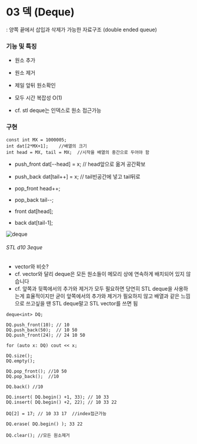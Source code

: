 # 03 덱 (Deque)

: 양쪽 끝에서 삽입과 삭제가 가능한 자료구조
(double ended queue)


### 기능 및 특징
- 원소 추가
- 원소 제거
- 제일 앞뒤 원소확인 
- 모두 시간 복잡성 O(1)

- cf. stl deque는 인덱스로 원소 접근가능

### 구현
```
const int MX = 1000005;
int dat[2*MX+1];    //배열의 크기
int head = MX, tail = MX;  //시작을 배열의 중간으로 두어야 함
```

- push_front
dat[--head] = x;
// head앞으로 옮겨 공간확보

- push_back
dat[tail++] = x;
// tail빈공간에 넣고 tail뒤로

- pop_front
head++;

- pop_back
tail--;

- front
dat[head];

- back
dat[tail-1];

![deque](https://img1.daumcdn.net/thumb/R1280x0/?scode=mtistory2&fname=https%3A%2F%2Fk.kakaocdn.net%2Fdn%2FbesnXT%2FbtqCF7WTabb%2FpLsE40mTwpq0d7LMBrGiA0%2Fimg.png)


###### STL d10 3eque
- vector와 비슷?
- cf. vector와 달리 deque은 모든 원소들이 메모리 상에 연속하게 배치되어 있지 않습니다
- cf. 앞쪽과 뒷쪽에서의 추가와 제거가 모두 필요하면 당연히 STL deque을 사용하는게 효율적이지만 굳이 앞쪽에서의 추가와 제거가 필요하지 않고 배열과 같은 느낌으로 쓰고싶을 땐 STL deque말고 STL vector를 쓰면 됨


```
deque<int> DQ;

DQ.push_front(10); // 10
DQ.push_back(50);  // 10 50
DQ.push_front(24); // 24 10 50

for (auto x: DQ) cout << x;

DQ.size();
DQ.empty();

DQ.pop_front(); //10 50
DQ.pop_back();  //10

DQ.back() //10
```

```
DQ.insert( DQ.begin() +1, 33); // 10 33
DQ.insert( DQ.begin() +2, 22); // 10 33 22

DQ[2] = 17; // 10 33 17  //index접근가능

DQ.erase( DQ.begin() ); 33 22

DQ.clear(); //모든 원소제거
```

